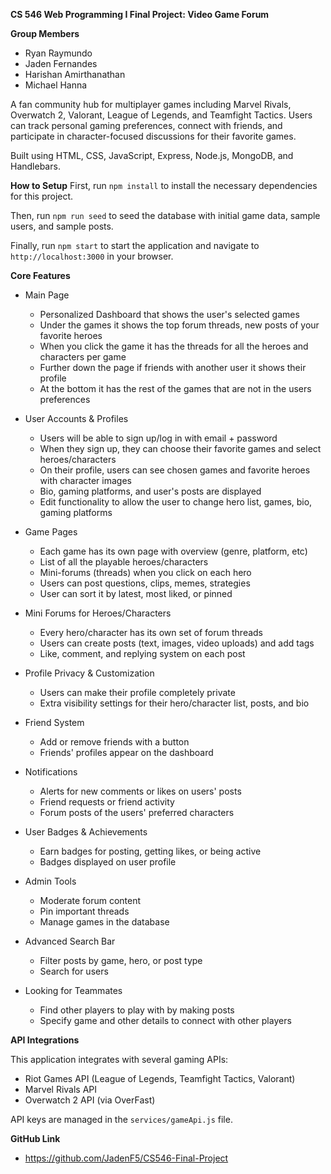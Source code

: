 **CS 546 Web Programming I Final Project: Video Game Forum**


**Group Members**

* Ryan Raymundo
* Jaden Fernandes
* Harishan Amirthanathan
* Michael Hanna

A fan community hub for multiplayer games including Marvel Rivals, Overwatch 2, Valorant, League of Legends, and Teamfight Tactics. Users can track personal gaming preferences, connect with friends, and participate in character-focused discussions for their favorite games.

Built using HTML, CSS, JavaScript, Express, Node.js, MongoDB, and Handlebars.

**How to Setup**
First, run `npm install` to install the necessary dependencies for this project.

Then, run `npm run seed` to seed the database with initial game data, sample users, and sample posts.

Finally, run `npm start` to start the application and navigate to `http://localhost:3000` in your browser.

**Core Features**

* Main Page
  * Personalized Dashboard that shows the user's selected games
  * Under the games it shows the top forum threads, new posts of your favorite heroes
  * When you click the game it has the threads for all the heroes and characters per game
  * Further down the page if friends with another user it shows their profile
  * At the bottom it has the rest of the games that are not in the users preferences

* User Accounts & Profiles
  * Users will be able to sign up/log in with email + password
  * When they sign up, they can choose their favorite games and select heroes/characters
  * On their profile, users can see chosen games and favorite heroes with character images
  * Bio, gaming platforms, and user's posts are displayed
  * Edit functionality to allow the user to change hero list, games, bio, gaming platforms

* Game Pages
  * Each game has its own page with overview (genre, platform, etc)
  * List of all the playable heroes/characters
  * Mini-forums (threads) when you click on each hero
  * Users can post questions, clips, memes, strategies
  * User can sort it by latest, most liked, or pinned

* Mini Forums for Heroes/Characters
  * Every hero/character has its own set of forum threads
  * Users can create posts (text, images, video uploads) and add tags
  * Like, comment, and replying system on each post

* Profile Privacy & Customization
  * Users can make their profile completely private
  * Extra visibility settings for their hero/character list, posts, and bio

* Friend System
  * Add or remove friends with a button
  * Friends' profiles appear on the dashboard

* Notifications
  * Alerts for new comments or likes on users' posts
  * Friend requests or friend activity
  * Forum posts of the users' preferred characters

* User Badges & Achievements
  * Earn badges for posting, getting likes, or being active
  * Badges displayed on user profile

* Admin Tools
  * Moderate forum content
  * Pin important threads
  * Manage games in the database

* Advanced Search Bar
  * Filter posts by game, hero, or post type
  * Search for users

* Looking for Teammates
  * Find other players to play with by making posts
  * Specify game and other details to connect with other players

**API Integrations**

This application integrates with several gaming APIs:
* Riot Games API (League of Legends, Teamfight Tactics, Valorant)
* Marvel Rivals API
* Overwatch 2 API (via OverFast)

API keys are managed in the `services/gameApi.js` file.

**GitHub Link**

* https://github.com/JadenF5/CS546-Final-Project
